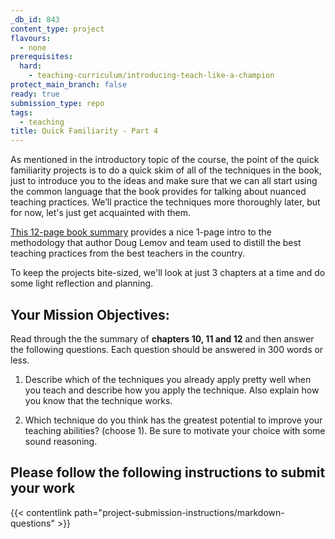 ```yaml
---
_db_id: 843
content_type: project
flavours:
  - none
prerequisites:
  hard:
    - teaching-curriculum/introducing-teach-like-a-champion
protect_main_branch: false
ready: true
submission_type: repo
tags:
  - teaching
title: Quick Familiarity - Part 4
---
```


As mentioned in the introductory topic of the course, the point of the quick familiarity projects is to do a quick skim of all of the techniques in the book, just to introduce you to the ideas and make sure that we can all start using the common language that the book provides for talking about nuanced teaching practices. We’ll practice the techniques more thoroughly later, but for now, let's just get acquainted with them.

[This 12-page book summary](https://drive.google.com/file/d/1ace5039zhdNbrd4CBgXz3GikFpPwMLru/view?usp=share_link) provides a nice 1-page intro to the methodology that author Doug Lemov and team used to distill the best teaching practices from the best teachers in the country.

To keep the projects bite-sized, we'll look at just 3 chapters at a time and do some light reflection and planning.

## Your Mission Objectives:

Read through the the summary of **chapters 10, 11 and 12** and then answer the following questions. Each question should be answered in 300 words or less.

1. Describe which of the techniques you already apply pretty well when you teach and describe how you apply the technique. Also explain how you know that the technique works.

2. Which technique do you think has the greatest potential to improve your teaching abilities? (choose 1). Be sure to motivate your choice with some sound reasoning.

## Please follow the following instructions to submit your work

{{< contentlink path="project-submission-instructions/markdown-questions" >}}
